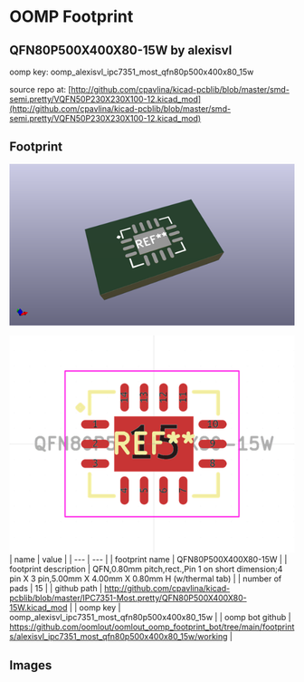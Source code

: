 # OOMP Footprint  
## QFN80P500X400X80-15W  by alexisvl  
  
oomp key: oomp_alexisvl_ipc7351_most_qfn80p500x400x80_15w  
  
source repo at: [http://github.com/cpavlina/kicad-pcblib/blob/master/smd-semi.pretty/VQFN50P230X230X100-12.kicad_mod](http://github.com/cpavlina/kicad-pcblib/blob/master/smd-semi.pretty/VQFN50P230X230X100-12.kicad_mod)  
## Footprint  
  
[![working_kicad_pcb_3d.png](working_kicad_pcb_3d_600.png)](working_kicad_pcb_3d.png)  
  
[![working.png](working_600.png)](working.png)  
| name | value | 
| --- | --- | 
| footprint name | QFN80P500X400X80-15W | 
| footprint description | QFN,0.80mm pitch,rect.,Pin 1 on short dimension;4 pin X 3 pin,5.00mm X 4.00mm X 0.80mm H (w/thermal tab) | 
| number of pads | 15 | 
| github path | http://github.com/cpavlina/kicad-pcblib/blob/master/IPC7351-Most.pretty/QFN80P500X400X80-15W.kicad_mod | 
| oomp key | oomp_alexisvl_ipc7351_most_qfn80p500x400x80_15w | 
| oomp bot github | https://github.com/oomlout/oomlout_oomp_footprint_bot/tree/main/footprints/alexisvl_ipc7351_most_qfn80p500x400x80_15w/working | 
## Images  
